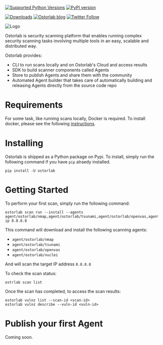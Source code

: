 [![Supported Python Versions](https://img.shields.io/pypi/pyversions/ostorlab/0.1.2)](https://pypi.org/project/ostorlab/) [![PyPI version](https://badge.fury.io/py/ostorlab.svg)](https://badge.fury.io/py/ostorlab)

[![Downloads](https://pepy.tech/badge/ostorlab/month)](https://pepy.tech/project/ostorlab)
[![Ostorlab blog](https://img.shields.io/badge/blog-ostorlab%20news-yellowgreen)](https://blog.ostorlab.co/)
[![Twitter Follow](https://img.shields.io/twitter/follow/ostorlabsec.svg?style=social)](https://twitter.com/ostorlabsec)

![Logo](https://github.com/Ostorlab/ostorlab/raw/main/images/Ostorlab.png)

Ostorlab is security scanning platform that enables running complex security scanning tasks involving multiple tools
in an easy, scalable and distributed way.

Ostorlab provides:

* CLI to run scans locally and on Ostorlab's Cloud and access results
* SDK to build scanner components called Agents
* Store to publish Agents and share them with the community
* Automated Agent builder that takes care of automatically building and releasing Agents directly from the source code repo

# Requirements

For some task, like running scans locally, Docker is required. To install docker, please see the following
[instructions](https://docs.docker.com/get-docker/).

# Installing

Ostorlab is shipped as a Python package on Pypi. To install, simply run the following command if you have `pip` alraedy
installed.

```shell
pip install -U ostorlab
```

# Getting Started

To perform your first scan, simply run the following command:

```shell
ostorlab scan run --install --agents agent/ostorlab/nmap,agent/ostorlab/tsunami,agent/ostorlab/openvas,agent/ostorlab/nuclei ip 8.8.8.8
```

This command will download and install the following scanning agents:

* `agent/ostorlab/nmap`
* `agent/ostorlab/tsunami`
* `agent/ostorlab/openvas`
* `agent/ostorlab/nuclei`

And will scan the target IP address `8.8.8.8`

To check the scan status:

```shell
ostrlab scan list
```

Once the scan has completed, to access the scan results:

```shell
ostorlab vulnz list --scan-id <scan-id>
ostorlab vulnz describe --vuln-id <vuln-id>
```

# Publish your first Agent

Coming soon.



